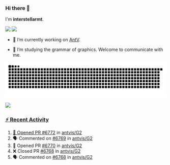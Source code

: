 ### Hi there 👋

I'm **interstellarmt**.

[![](https://img.shields.io/endpoint?url=https://awards.antv.vision/interstellarmt-g2-contributor.json)](https://github.com/antvis/g2)
[![](https://img.shields.io/endpoint?url=https://awards.antv.vision/interstellarmt-gpt-vis-contributor.json)](https://github.com/antvis/gpt-vis)

- 🔭 I’m currently working on [AntV](https://github.com/antvis).

- 📖 I’m studying the grammar of graphics. Welcome to communicate with me.

![](https://raw.githubusercontent.com/interstellarmt/interstellarmt/refs/heads/output/github-contribution-grid-snake.svg)
<div>
  <a href="https://github.com/interstellarmt">
  <img height="180em" src="https://github-readme-stats-eight-theta.vercel.app/api?username=interstellarmt&show_icons=true&include_all_commits=true&count_private=true&theme=tokyonight"/>
</div>
    
### :zap: Recent Activity

<!--START_SECTION:activity-->
1. 💪 Opened PR [#6772](https://github.com/antvis/G2/pull/6772) in [antvis/G2](https://github.com/antvis/G2)
2. 🗣 Commented on [#6769](https://github.com/antvis/G2/pull/6769#issuecomment-2800585305) in [antvis/G2](https://github.com/antvis/G2)
3. 💪 Opened PR [#6770](https://github.com/antvis/G2/pull/6770) in [antvis/G2](https://github.com/antvis/G2)
4. ❌ Closed PR [#6768](https://github.com/antvis/G2/pull/6768) in [antvis/G2](https://github.com/antvis/G2)
5. 🗣 Commented on [#6768](https://github.com/antvis/G2/pull/6768#issuecomment-2800339310) in [antvis/G2](https://github.com/antvis/G2)
<!--END_SECTION:activity-->

